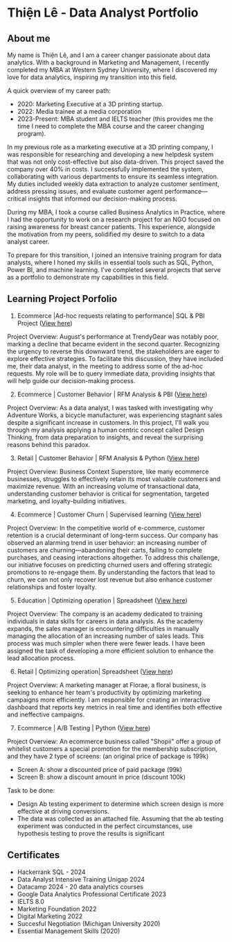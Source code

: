 # Thiện Lê - Data Analyst Portfolio

## About me
My name is Thiện Lê, and I am a career changer passionate about data analytics. With a background in Marketing and Management, I recently completed my MBA at Western Sydney University, where I discovered my love for data analytics, inspiring my transition into this field. 

A quick overview of my career path:
- 2020: Marketing Executive at a 3D printing startup. 
- 2022: Media trainee at a media corporation
- 2023-Present: MBA student and IELTS teacher (this provides me the time I need to complete the MBA course and the career changing program).
 
In my previous role as a marketing executive at a 3D printing company, I was responsible for researching and developing a new helpdesk system that was not only cost-effective but also data-driven. This project saved the company over 40% in costs. I successfully implemented the system, collaborating with various departments to ensure its seamless integration. My duties included weekly data extraction to analyze customer sentiment, address pressing issues, and evaluate customer agent performance—critical insights that informed our decision-making process.

During my MBA, I took a course called Business Analytics in Practice, where I had the opportunity to work on a research project for an NGO focused on raising awareness for breast cancer patients. This experience, alongside the motivation from my peers, solidified my desire to switch to a data analyst career.

To prepare for this transition, I joined an intensive training program for data analysts, where I honed my skills in essential tools such as SQL, Python, Power BI, and machine learning. I’ve completed several projects that serve as a portfolio to demonstrate my capabilities in this field.

## Learning Project Porfolio

1. Ecommerce |Ad-hoc requests relating to performance| SQL & PBI Project ([View here](https://github.com/Thienvule/Ecommerce-SQL-PBI/blob/main/README.md))

Project Overview: August's performance at TrendyGear was notably poor, marking a decline that became evident in the second quarter. Recognizing the urgency to reverse this downward trend, the stakeholders are eager to explore effective strategies. To facilitate this discussion, they have included me, their data analyst, in the meeting to address some of the ad-hoc requests. My role will be to query immediate data, providing insights that will help guide our decision-making process.


2. Ecommerce | Customer Behavior | RFM Analysis & PBI ([View here](https://github.com/Thienvule/Ecommerce-Customer-Behavior-RFM---PBI))

Project Overview: As a data analyst, I was tasked with investigating why Adventure Works, a bicycle manufacturer, was experiencing stagnant sales despite a significant increase in customers. In this project, I'll walk you through my analysis applying a human centric concept called Design Thinking, from data preparation to insights, and reveal the surprising reasons behind this paradox.

3. Retail | Customer Behavior | RFM Analysis & Python ([View here](https://github.com/Thienvule/Python-Retail-Sector-How-RFM-Analysis-Unlocked-Insights-to-Drive-Engagement-and-Maximize-Revenue))

Project Overview: Business Context Superstore, like many ecommerce businesses, struggles to effectively retain its most valuable customers and maximize revenue. With an increasing volume of transactional data, understanding customer behavior is critical for segmentation, targeted marketing, and loyalty-building initiatives.

4. Ecommerce | Customer Churn | Supervised learning ([View here](https://github.com/Thienvule/Python-Supervised-Machine-Learning-Ecommerce-Customer-Churn))

Project Overview: In the competitive world of e-commerce, customer retention is a crucial determinant of long-term success. Our company has observed an alarming trend in user behavior: an increasing number of customers are churning—abandoning their carts, failing to complete purchases, and ceasing interactions altogether. To address this challenge, our initiative focuses on predicting churned users and offering strategic promotions to re-engage them. By understanding the factors that lead to churn, we can not only recover lost revenue but also enhance customer relationships and foster loyalty.

5. Education | Optimizing operation | Spreadsheet ([View here](https://github.com/Thienvule/Spreadsheet-CRM-Lead-Automated-Dashboard))

Project Overview: The company is an academy dedicated to training individuals in data skills for careers in data analysis. As the academy expands, the sales manager is encountering difficulties in manually managing the allocation of an increasing number of sales leads. This process was much simpler when there were fewer leads. I have been assigned the task of developing a more efficient solution to enhance the lead allocation process.


6. Retail | Optimizing operation| Spreadsheet ([View here](https://github.com/Thienvule/Operational-Marketing-Dashboard))

Project Overview: A marketing manager at Florae, a floral business, is seeking to enhance her team's productivity by optimizing marketing campaigns more efficiently. I am responsible for creating an interactive dashboard that reports key metrics in real time and identifies both effective and ineffective campaigns.


7. Ecommerce | A/B Testing | Python ([View here](https://github.com/Thienvule/Ecommerce-AB-Testing-Python))

Project Overview: An ecommerce business called "Shopii" offer a group of whitelist customers a special promotion for the membership subscription, and they have 2 type of screens: (an original price of package is 199k)
- Screen A: show a discounted price of paid package (99k)
- Screen B: show a discount amount in price (discount 100k)

Task to be done:
- Design Ab testing experiment to determine which screen design is more effective at driving conversions.
- The data was collected as an attached file. Assuming that the ab testing experiment was conducted in the perfect circumstances, use hypothesis testing to prove the results is significant

## Certificates
- Hackerrank SQL - 2024
- Data Analyst Intensive Training Unigap 2024
- Datacamp 2024 - 20 data analytics courses
- Google Data Analytics Professional Certificate 2023
- IELTS 8.0
- Marketing Foundation 2022
- Digital Marketing 2022
- Succesful Negotiation (Michigan University 2020)
- Essential Management Skills (2020)



